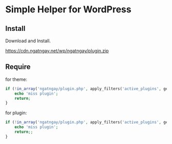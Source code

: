 # Simple Helper for WordPress

## Install

Download and Install.

https://cdn.ngatngay.net/wp/ngatngay/plugin.zip

## Require

for theme:
```php
if (!in_array('ngatngay/plugin.php', apply_filters('active_plugins', get_option('active_plugins')))) {
    echo 'miss plugin';
    return;
}
```

for plugin:
```php
if (!in_array('ngatngay/plugin.php', apply_filters('active_plugins', get_option('active_plugins')))) {
	echo 'miss plugin';
    return;;
}
```